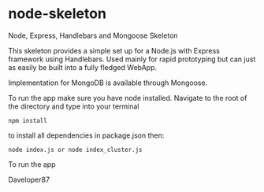 node-skeleton
=============

Node, Express, Handlebars and Mongoose Skeleton

This skeleton provides a simple set up for a Node.js with Express framework using Handlebars. Used mainly for rapid prototyping but can just as easily be built into a fully fledged WebApp.

Implementation for MongoDB is available through Mongoose.

To run the app make sure you have node installed. Navigate to the root of the directory and type into your terminal

    npm install
    
to install all dependencies in package.json then:

    node index.js or node index_cluster.js
    
To run the app


Daveloper87
    

